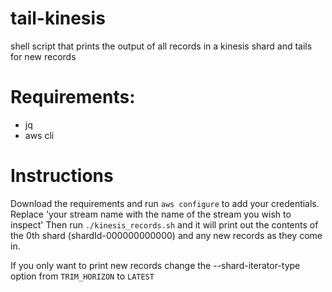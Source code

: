 # tail-kinesis
shell script that prints the output of all records in a kinesis shard and tails for new records

# Requirements: 
- jq
- aws cli

# Instructions
Download the requirements and run `aws configure` to add your credentials. Replace 'your stream name with the name of the stream you wish to inspect' Then run `./kinesis_records.sh` and it will print out the contents of the 0th shard (shardId-000000000000) and any new records as they come in.

If you only want to print new records change the --shard-iterator-type option from `TRIM_HORIZON` to `LATEST`
